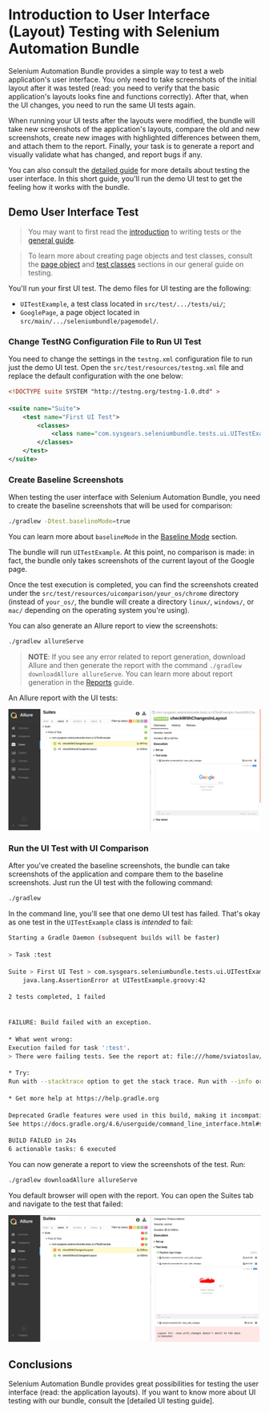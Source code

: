 # Introduction to User Interface (Layout) Testing with Selenium Automation Bundle

Selenium Automation Bundle provides a simple way to test a web application's user interface. You only need to take
screenshots of the initial layout after it was tested (read: you need to verify that the basic application's layouts
looks fine and functions correctly). After that, when the UI changes, you need to run the same UI tests again.

When running your UI tests after the layouts were modified, the bundle will take new screenshots of the application's
layouts, compare the old and new screenshots, create new images with highlighted differences between them, and attach
them to the report. Finally, your task is to generate a report and visually validate what has changed, and report bugs
if any.

You can also consult the [detailed guide] for more details about testing the user interface. In this short guide,
you'll run the demo UI test to get the feeling how it works with the bundle.

## Demo User Interface Test

> You may want to first read the [introduction] to writing tests or the [general guide].

> To learn more about creating page objects and test classes, consult the [page object] and [test classes] sections in
our general guide on testing.

You'll run your first UI test. The demo files for UI testing are the following:

* `UITestExample`, a test class located in `src/test/.../tests/ui/`;
* `GooglePage`, a page object located in `src/main/.../seleniumbundle/pagemodel/`.

### Change TestNG Configuration File to Run UI Test

You need to change the settings in the `testng.xml` configuration file to run just the demo UI test. Open the
`src/test/resources/testng.xml` file and replace the default configuration with the one below:

```xml
<!DOCTYPE suite SYSTEM "http://testng.org/testng-1.0.dtd" >

<suite name="Suite">
    <test name="First UI Test">
        <classes>
            <class name="com.sysgears.seleniumbundle.tests.ui.UITestExample"/>
        </classes>
    </test>
</suite>
```

### Create Baseline Screenshots

When testing the user interface with Selenium Automation Bundle, you need to create the baseline screenshots that will
be used for comparison:

```bash
./gradlew -Dtest.baselineMode=true
```

You can learn more about `baselineMode` in the [Baseline Mode] section.

The bundle will run `UITestExample`. At this point, no comparison is made: in fact, the bundle only takes screenshots of
the current layout of the Google page.

Once the test execution is completed, you can find the screenshots created under the `src/test/resources/uicomparison/your_os/chrome`
directory (instead of `your_os/`, the bundle will create a directory `linux/`, `windows/`, or `mac/` depending on the
operating system you're using).

You can also generate an Allure report to view the screenshots:

```bash
./gradlew allureServe
```

> **NOTE**: If you see any error related to report generation, download Allure and then generate the report with the
command `./gradlew downloadAllure allureServe`. You can learn more about report generation in the [Reports] guide.

An Allure report with the UI tests:

<p align="center">
    <img src="./images/selenium-automation-bundle-demo-ui-test-baseline-mode.png"
         alt="Selenium Automation Bundle - report with screenshots after running first UI test in baseline mode" />
</p>

### Run the UI Test with UI Comparison

After you've created the baseline screenshots, the bundle can take screenshots of the application and compare them to
the baseline screenshots. Just run the UI test with the following command:

```bash
./gradlew
```

In the command line, you'll see that one demo UI test has failed. That's okay as one test in the `UITestExample` class
is _intended_ to fail:

```bash
Starting a Gradle Daemon (subsequent builds will be faster)

> Task :test

Suite > First UI Test > com.sysgears.seleniumbundle.tests.ui.UITestExample.checkWithChangesInLayout FAILED
    java.lang.AssertionError at UITestExample.groovy:42

2 tests completed, 1 failed


FAILURE: Build failed with an exception.

* What went wrong:
Execution failed for task ':test'.
> There were failing tests. See the report at: file:///home/sviatoslav/projects/selenium-automation-bundle/build/reports/tests/test/index.html

* Try:
Run with --stacktrace option to get the stack trace. Run with --info or --debug option to get more log output. Run with --scan to get full insights.

* Get more help at https://help.gradle.org

Deprecated Gradle features were used in this build, making it incompatible with Gradle 5.0.
See https://docs.gradle.org/4.6/userguide/command_line_interface.html#sec:command_line_warnings

BUILD FAILED in 24s
6 actionable tasks: 6 executed
```

You can now generate a report to view the screenshots of the test. Run:

```bash
./gradlew downloadAllure allureServe
```

You default browser will open with the report. You can open the Suites tab and navigate to the test that failed:

<p align="center">
    <img src="./images/selenium-automation-bundle-demo-ui-test-screenshots-dont-match.png"
         alt="Selenium Automation Bundle - Failed UI test, screenshots don't match" />
</p>

## Conclusions

Selenium Automation Bundle provides great possibilities for testing the user interface (read: the application layouts).
If you want to know more about UI testing with our bundle, consult the [detailed UI testing guide].

[detailed guide]: https://github.com/sysgears/selenium-automation-bundle/blob/docs/docs/fundamentals/UI%20Testing/UI%20Testing%20Concept.md
[introduction]: https://github.com/sysgears/selenium-automation-bundle/blob/docs/docs/Introduction%20to%20Writing%20Tests.md
[general guide]: https://github.com/sysgears/selenium-automation-bundle/blob/docs/docs/fundamentals/Writing%20Tests.md
[page object]: https://github.com/sysgears/selenium-automation-bundle/blob/docs/docs/fundamentals/Writing%20Tests.md#creating-a-page-object
[test classes]: https://github.com/sysgears/selenium-automation-bundle/blob/docs/docs/fundamentals/Writing%20Tests.md#creating-a-test
[baseline mode]: https://github.com/sysgears/selenium-automation-bundle/blob/docs/docs/fundamentals/UI%20Testing/Baseline%20Mode.md
[reports]: https://github.com/sysgears/selenium-automation-bundle/blob/docs/docs/fundamentals/Reporting.md
